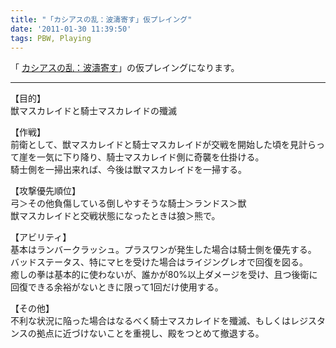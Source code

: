 ```yaml
---
title: "「カシアスの乱：波濤寄す」仮プレイング"
date: '2011-01-30 11:39:50'
tags: PBW, Playing
---
```


「
[カシアスの乱：波濤寄す](http://t-walker.jp/eb/adventure/op.cgi?sceid=3816)」の仮プレイングになります。

****

【目的】  
獣マスカレイドと騎士マスカレイドの殲滅

【作戦】  
前衛として、獣マスカレイドと騎士マスカレイドが交戦を開始した頃を見計らって崖を一気に下り降り、騎士マスカレイド側に奇襲を仕掛ける。  
騎士側を一掃出来れば、今後は獣マスカレイドを一掃する。

【攻撃優先順位】  
弓＞その他負傷している倒しやすそうな騎士＞ランドス＞獣  
獣マスカレイドと交戦状態になったときは狼＞熊で。

【アビリティ】  
基本はランバークラッシュ。プラスワンが発生した場合は騎士側を優先する。  
バッドステータス、特にマヒを受けた場合はライジングレオで回復を図る。  
癒しの拳は基本的に使わないが、誰かが80%以上ダメージを受け、且つ後衛に回復できる余裕がないときに限って1回だけ使用する。

【その他】  
不利な状況に陥った場合はなるべく騎士マスカレイドを殲滅、もしくはレジスタンスの拠点に近づけないことを重視し、殿をつとめて撤退する。
